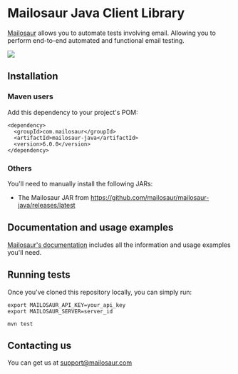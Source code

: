 # Mailosaur Java Client Library

[Mailosaur](https://mailosaur.com) allows you to automate tests involving email. Allowing you to perform end-to-end automated and functional email testing.

[![](https://github.com/mailosaur/mailosaur-java/workflows/CI/badge.svg)](https://github.com/mailosaur/mailosaur-java/actions)

## Installation

### Maven users

Add this dependency to your project's POM:

```
<dependency>
  <groupId>com.mailosaur</groupId>
  <artifactId>mailosaur-java</artifactId>
  <version>6.0.0</version>
</dependency>
```

### Others

You'll need to manually install the following JARs:

* The Mailosaur JAR from https://github.com/mailosaur/mailosaur-java/releases/latest

## Documentation and usage examples

[Mailosaur's documentation](https://mailosaur.com/docs) includes all the information and usage examples you'll need.

## Running tests

Once you've cloned this repository locally, you can simply run:

```
export MAILOSAUR_API_KEY=your_api_key
export MAILOSAUR_SERVER=server_id

mvn test
```

## Contacting us

You can get us at [support@mailosaur.com](mailto:support@mailosaur.com)
